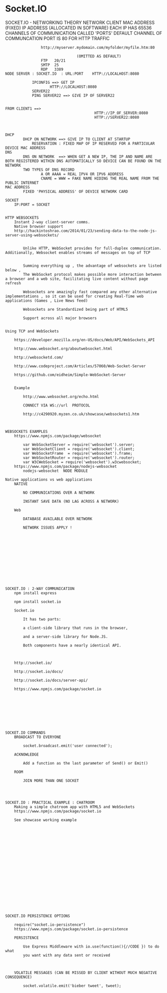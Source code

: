 # Socket.IO

SOCKET.IO - NETWORKING THEORY
    	NETWORK CLIENT 
    		MAC ADDRESS (FIXED)
    		IP ADDRESS (ALLOCATED IN SOFTWARE)
    			EACH IP HAS 65536 CHANNELS OF COMMUNICATION CALLED 'PORTS'
    				DEFAULT CHANNEL OF COMMUNCATION PORT IS 80 FOR HTTP TRAFFIC 
    				
    				http://myserver.mydomain.com/myfolder/myfile.htm:80 
    				
    								(OMITTED AS DEFAULT)
    				FTP   20/21
    				SMTP  25
    				RDP   3389
    NODE SERVER : SOCKET.IO  : URL:PORT    HTTP://LOCALHOST:8080
    		
    			IPCONFIG ==> GET IP 
    					HTTP://LOCALHOST:8080
    			SERVER22
    			PING SERVER22 ==> GIVE IP OF SERVER22
    			
    			
    FROM CLIENT1 ==> 
    										HTTP://IP_OF_SERVER:8080
    										HTTP://SERVER22:8080
    										
    										
    										
    DHCP
    		DHCP ON NETWORK ==> GIVE IP TO CLIENT AT STARTUP
    			RESERVATION : FIXED MAP OF IP RESERVED FOR A PARTICULAR DEVICE MAC ADDRESS
    DNS
    		DNS ON NETWORK  ==> WHEN GET A NEW IP, THE IP AND NAME ARE BOTH REGISTERED WITHIN DNS AUTOMATICALLY SO DEVICE CAN BE FOUND ON THE NETWORK
    		TWO TYPES OF DNS RECORD 
    				A OR AAAA = REAL IPV4 OR IPV6 ADDRESS
    				CNAME = WWW = FAKE NAME HIDING THE REAL NAME FROM THE PUBLIC INTERNET
    MAC ADDRESS
    		FIXED 'PHYSICAL ADDRESS' OF DEVICE NETWORK CARD
    	
    SOCKET 
    	IP:PORT = SOCKET 
    	
    	
    HTTP WEBSOCKETS
    	Instant 2-way client-server comms.
    	Native browser support
    	http://hackintoshrao.com/2014/01/23/sending-data-to-the-node-js-server-using-websockets/
    	
    	
    		Unlike HTTP, WebSocket provides for full-duplex communication. Additionally, Websocket enables streams of messages on top of TCP
    		
    		
    		Summing everything up , the advantage of websockets are listed below ,
    		The WebSocket protocol makes possible more interaction between a browser and a web site, facilitating live content without page refresh
    		
    		Websockets are amazingly fast compared any other alternative implementations , so it can be used for creating Real-Time web applications (Games , Live News feed)
    		
    		Websockets are Standardized being part of HTML5
    		
    		Support across all major browsers
    		
    		
    Using TCP and WebSockets
    
    	https://developer.mozilla.org/en-US/docs/Web/API/WebSockets_API
    	
    	http://www.websocket.org/aboutwebsocket.html
    	
    	http://websocketd.com/
    	
    	http://www.codeproject.com/Articles/57060/Web-Socket-Server
    	
    	https://github.com/eidheim/Simple-WebSocket-Server
    	
    	
    	Example 
    	
    		http://www.websocket.org/echo.html
    		
    		CONNECT VIA WS://url  PROTOCOL
    		
    		http://c4290920.myzen.co.uk/showcase/websockets1.htm
    		
    		
    		
    WEBSOCKETS EXAMPLES 
    	https://www.npmjs.com/package/websocket
    		
    		var WebSocketServer = require('websocket').server;
    		var WebSocketClient = require('websocket').client;
    		var WebSocketFrame  = require('websocket').frame;
    		var WebSocketRouter = require('websocket').router;
    		var W3CWebSocket = require('websocket').w3cwebsocket;
    	https://www.npmjs.com/package/nodejs-websocket		
    		nodejs-websocket  NODE MODULE 
    	
    Native applications vs web applications
    	NATIVE 
    	
    		NO COMMUNICATIONS OVER A NETWORK
    	
    		INSTANT SAVE DATA (NO LAG ACROSS A NETWORK)
    	
    	Web
    	
    		DATABASE AVAILABLE OVER NETWORK 
    		
    		NETWORK ISSUES APPLY !
    		
    		
    		
    		
    		
    		
    		
    		
    		
    		
    		
    		
    		
    SOCKET.IO : 2-WAY COMMUNICATION 
    	npm install express
    	
    	npm install socket.io
    	
    	Socket.io 
    	
    		It has two parts: 
    		
    		a client-side library that runs in the browser, 
    		
    		and a server-side library for Node.JS. 
    		
    		Both components have a nearly identical API. 
    		
    		
    		
    	http://socket.io/
    	
    	http://socket.io/docs/
    	
    	http://socket.io/docs/server-api/
    	
    	https://www.npmjs.com/package/socket.io
    		
    		
    		
    		
    		
    		
    	
    	
    		
    SOCKET.IO COMMANDS 
    	BROADCAST TO EVERYONE 
    			
    		socket.broadcast.emit('user connected');
    		
    	ACKNOWLEDGE
    	
    		Add a function as the last parameter of Send() or Emit() 
    				
    	ROOM 
    	
    		JOIN MORE THAN ONE SOCKET 
    		
    		
    		
    	
    SOCKET.IO : PRACTICAL EXAMPLE : CHATROOM
    	Making a simple chatroom app with HTML5 and WebSockets
    	https://www.npmjs.com/package/socket.io
    	
    	See showcase working example 
    	
    	
    	
    	
    	
    	
    	
    	
    	
    	
    	
    	
    	
    	
    	
    	
    	
    	
    	
    	
    	
    SOCKET.IO PERSISTENCE OPTIONS 
    	
    	require("socket.io-persistence")
    	https://www.npmjs.com/package/socket.io-persistence
    	
    	PERSISTENCE 
    	
    		Use Express Middleware with io.use(function(){//CODE }) to do what 
    		you want with any data sent or received 
    		
    		
    	
    	VOLATILE MESSAGES (CAN BE MISSED BY CLIENT WITHOUT MUCH NEGATIVE CONSEQUENCE)
    	
    		socket.volatile.emit('bieber tweet', tweet);